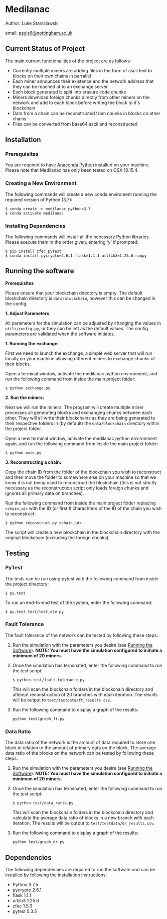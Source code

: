 # Medilanac

Author: Luke Stanislawski

email: psyls6@nottingham.ac.uk

## Current Status of Project

The main current functionalities of the project are as follows:

- Currently multiple miners are adding files in the form of ascii text to blocks on their own chains in parrallel
- Each miner announces their existence and the network address that they can be reached at to an exchange server
- Each block generated is split into erasure code chunks
- Miners download foreign chunks directly from other miners on the network and add to each block before writing the block to it's blockchain
- Data from a chain can be reconstructed from chunks in blocks on other chains
- Files can be converted from base64 ascii and reconstructed


## Installation

### Prerequisites

You are required to have [Anaconda Python](https://www.anaconda.com/) installed on your machine. Please note that Medilanac has only been tested on OSX 10.15.4.

### Creating a New Environment

The following commands will create a new conda enviroment running the required version of Python (3.7):

```
$ conda create -n medilanac python=3.7
$ conda activate medilanac
```

### Installing Dependencies

The following commands will install all the necessary Python libraries. Please execute them in the order given, entering 'y' if prompted:

```
$ pip install zfec pytest
$ conda install pycrypto=2.6.1 flask=1.1.1 urllib3=1.25.6 numpy
```

## Running the software

**Prerequisites**

Please ensure that your blockchain directory is empty. The default blockchain directory is `data/blockchain`, however this can be changed in the config.

**1. Adjust Parameters**

All parameters for the simulation can be adjusted by changing the values in `utils/config.py`, or they can be left as the default values. The config parameters are validated when the software initiates.

**1. Running the exchange:**

First we need to launch the exchange, a simple web server that will run locally on your machine allowing different miners to exchange chunks of their blocks. 

Open a terminal window, activate the medilanac python environment, and run the following command from inside the main project folder:

```
$ python exchange.py
```


**2. Run the miners:**

Next we will run the miners. The program will create multiple miner processes all generating blocks and exchanging chunks between each other. They will all write their blockchains as they are being generated to their respective folders in (by default) the `data/blockchain` directory within the project folder.

Open a new terminal window, activate the medilanac python environment again, and run the following command from inside the main project folder:

```
$ python main.py
```

**3. Reconstructing a chain:**

Copy the chain ID from the folder of the blockchain you wish to reconstruct and then move the folder to somewhere else on your machine so that we know it is not being used to reconstruct the blockchain (this is not strictly necessary as the reconstruction script only loads foreign chunks and ignores all primary data on branches).

Run the following command from inside the main project folder replacing `<chain_id>` with the ID (or first 8 charachters of the ID of the chain you wish to reconstruct:

```
$ python reconstruct.py <chain_id>
```

The script will create a new blockchain in the blockchain directory with the original blockchain (excluding the foreign chunks).

## Testing

### PyTest

The tests can be run using pytest with the following command from inside the project directory:

```
$ py.test
```

To run an end-to-end test of the system, enter the following command:

```
$ py.test test/test_e2e.py
```

### Fault Tolerance

The fault tolerance of the network can be tested by following these steps:

1. Run the simulation with the parameters you desire (see [Running the Software](#running-the-software)).
   **NOTE: You must have the simulation configured to initiate a minimum of 20 miners.**

2. Once the simulation has terminated, enter the following command to run the test script:

   ```
   $ python test/fault_tolerance.py
   ```

   This will scan the blockchain folders in the blockchain directory and attempt reconstruction of 20 branches with each iteration. The results will be output to `test/testdata/ft_results.csv`.

3. Run the following command to display a graph of the results:

   ```
   python test/graph_ft.py
   ```

### Data Ratio

The data ratio of the network is the amount of data required to store one block in relation to the amount of primary data on the block. The average data ratio of the blocks on the network can be tested by following these steps:

1. Run the simulation with the parameters you desire (see [Running the Software](#running-the-software)).
   **NOTE: You must have the simulation configured to initiate a minimum of 20 miners.**

2. Once the simulation has terminated, enter the following command to run the test script:

   ```
   $ python test/data_ratio.py
   ```

   This will scan the blockchain folders in the blockchain directory and calculate the average data ratio of blocks in a new branch with each iteration. The results will be output to `test/testdata/dr_results.csv`.

3. Run the following command to display a graph of the results:

   ```
   python test/graph_dr.py
   ```

## Dependencies

The following dependencies are required to run the software and can be installed by following the installation instructions:

- Python 3.7.5
- pycrypto 2.6.1
- flask 1.1.1
- urllib3 1.25.6
- zfec 1.5.3
- pytest 5.3.5
